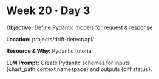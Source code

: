 # Week 20 · Day 3

**Objective:** Define Pydantic models for request & response

**Location:** projects/drift-detect/api/

**Resource & Why:** Pydantic tutorial

**LLM Prompt:** Create Pydantic schemas for inputs {chart_path,context,namespace} and outputs {diff,status}.
